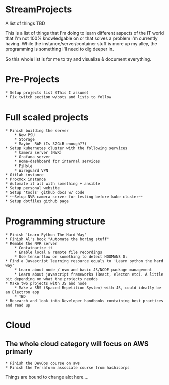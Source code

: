 # StreamProjects
A list of things TBD

This is a list of things that I'm doing to learn different aspects of the IT world that I'm not 100% knowledgable on or that solves a problem I'm currently having.
While the instance/server/container stuff is more up my alley, the programming is something I'll need to dig deeper in.

So this whole list is for me to try and visualize & document everything. 

# Pre-Projects
    * Setup projects list (This I assume)
    * Fix twitch section w/bots and lists to follow

# Full scaled projects
    * Finish building the server
        * New PSU
        * Storage
        * Maybe  RAM (Is 32GiB enough??)
    * Setup kubernetes cluster with the following services
        * Camera server (NVR)
        * Grafana server
        * Home-dashboard for internal services
        * PiHole
        * Wireguard VPN
    * Gitlab instance
    * Proxmox instance
    * Automate it all with something + ansible
    * Setup personal website
    * Setup 'tools' github docs w/ code
    * ~~Setup NVR camera server for testing before kube cluster~~
    * Setup dotfiles github page

# Programming structure
    * Finish 'Learn Python The Hard Way'
    * Finish Al's book "Automate the boring stuff"
    * Remake the NVR server
        * Containarize it
        * Enable local & remote file recordings
        * Use tensorflow or something to detect HOOMANS D:
    * Find a Javascript learning resource equals to 'Learn python the hard way'
        * Learn about node / nvm and basic JS/NODE package management
        * Learn about javascript frameworks (React, electon etc). A little bit depending on what the projects needds
    * Make two projects with JS and node
        * Make a SRS (Spaced Repetition System) with JS, could ideally be an Electron app
        * TBD 
    * Research and look into Developer handbooks containing best practices and read up

# Cloud
## The whole cloud category will focus on AWS primarly
    * Finish the DevOps course on aws
    * Finish the Terraform associate course from hashicorps

Things are bound to change alot here....

